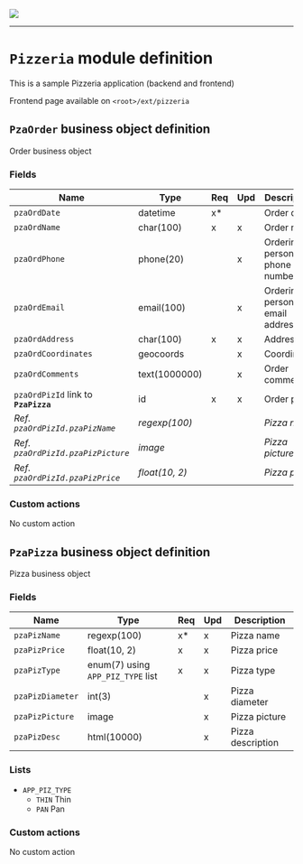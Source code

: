 ![](https://www.simplicite.io/resources//logos/logo250.png)
* * *

`Pizzeria` module definition
============================

This is a sample Pizzeria application (backend and frontend)

Frontend page available on `<root>/ext/pizzeria`


`PzaOrder` business object definition
-------------------------------------

Order business object

### Fields

| Name                                                         | Type                                     | Req | Upd | Description                                                                      | 
| ------------------------------------------------------------ | ---------------------------------------- | --- | --- | -------------------------------------------------------------------------------- |
| `pzaOrdDate`                                                 | datetime                                 | x*  |     | Order date                                                                       |
| `pzaOrdName`                                                 | char(100)                                | x   | x   | Order name                                                                       |
| `pzaOrdPhone`                                                | phone(20)                                |     | x   | Ordering person's phone number                                                   |
| `pzaOrdEmail`                                                | email(100)                               |     | x   | Ordering person's email address                                                  |
| `pzaOrdAddress`                                              | char(100)                                | x   | x   | Address                                                                          |
| `pzaOrdCoordinates`                                          | geocoords                                |     | x   | Coordinates                                                                      |
| `pzaOrdComments`                                             | text(1000000)                            |     | x   | Order comments                                                                   |
| `pzaOrdPizId` link to **`PzaPizza`**                         | id                                       | x   | x   | Order pizza                                                                      |
| _Ref. `pzaOrdPizId.pzaPizName`_                              | _regexp(100)_                            |     |     | _Pizza name_                                                                     |
| _Ref. `pzaOrdPizId.pzaPizPicture`_                           | _image_                                  |     |     | _Pizza picture_                                                                  |
| _Ref. `pzaOrdPizId.pzaPizPrice`_                             | _float(10, 2)_                           |     |     | _Pizza price_                                                                    |

### Custom actions

No custom action

`PzaPizza` business object definition
-------------------------------------

Pizza business object

### Fields

| Name                                                         | Type                                     | Req | Upd | Description                                                                      | 
| ------------------------------------------------------------ | ---------------------------------------- | --- | --- | -------------------------------------------------------------------------------- |
| `pzaPizName`                                                 | regexp(100)                              | x*  | x   | Pizza name                                                                       |
| `pzaPizPrice`                                                | float(10, 2)                             | x   | x   | Pizza price                                                                      |
| `pzaPizType`                                                 | enum(7) using `APP_PIZ_TYPE` list        | x   | x   | Pizza type                                                                       |
| `pzaPizDiameter`                                             | int(3)                                   |     | x   | Pizza diameter                                                                   |
| `pzaPizPicture`                                              | image                                    |     | x   | Pizza picture                                                                    |
| `pzaPizDesc`                                                 | html(10000)                              |     | x   | Pizza description                                                                |

### Lists

* `APP_PIZ_TYPE`
    - `THIN` Thin
    - `PAN` Pan

### Custom actions

No custom action

